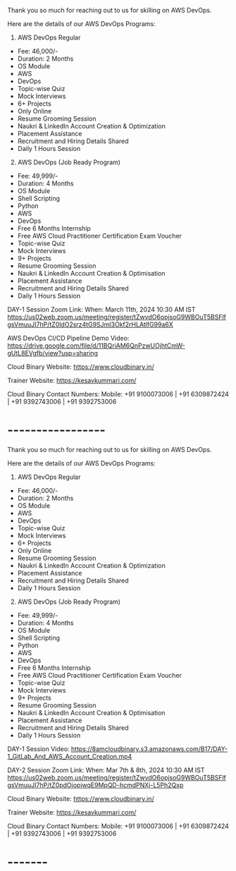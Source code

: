 
Thank you so much for reaching out to us for skilling on AWS DevOps.

Here are the details of our AWS DevOps Programs:

1. AWS DevOps Regular
- Fee: 46,000/-
- Duration: 2 Months
- OS Module
- AWS
- DevOps 
- Topic-wise Quiz
- Mock Interviews
- 6+ Projects
- Only Online
- Resume Grooming Session
- Naukri & LinkedIn Account Creation & Optimization
- Placement Assistance
- Recruitment and Hiring Details Shared
- Daily 1 Hours Session


2. AWS DevOps (Job Ready Program)
- Fee: 49,999/-
- Duration: 4 Months
- OS Module
- Shell Scripting
- Python
- AWS
- DevOps 
- Free 6 Months Internship
- Free AWS Cloud Practitioner Certification Exam Voucher
- Topic-wise Quiz
- Mock Interviews
- 9+ Projects
- Resume Grooming Session
- Naukri & LinkedIn Account Creation & Optimisation
- Placement Assistance
- Recruitment and Hiring Details Shared
- Daily 1 Hours Session

DAY-1 Session Zoom Link: When: March 11th, 2024 10:30 AM IST 
https://us02web.zoom.us/meeting/register/tZwvdO6opjsoG9WBOuT5BSFlfgsVmuuJI7hP/tZ0ldO2srz4tG9SJmI3Okf2rHLAtlfG99a6X

AWS DevOps CI/CD Pipeline Demo Video:
https://drive.google.com/file/d/11BQriAM6QnPzwUOjhtCmW-gUtL8EVgfb/view?usp=sharing

Cloud Binary Website:
https://www.cloudbinary.in/

Trainer Website:
https://kesavkummari.com/

Cloud Binary Contact Numbers:
Mobile: +91 9100073006 | +91 6309872424 | +91 9392743006 | +91 9392753006


# ----------------- #



Thank you so much for reaching out to us for skilling on AWS DevOps.

Here are the details of our AWS DevOps Programs:

1. AWS DevOps Regular
- Fee: 46,000/-
- Duration: 2 Months
- OS Module
- AWS
- DevOps 
- Topic-wise Quiz
- Mock Interviews
- 6+ Projects
- Only Online
- Resume Grooming Session
- Naukri & LinkedIn Account Creation & Optimization
- Placement Assistance
- Recruitment and Hiring Details Shared
- Daily 1 Hours Session


2. AWS DevOps (Job Ready Program)
- Fee: 49,999/-
- Duration: 4 Months
- OS Module
- Shell Scripting
- Python
- AWS
- DevOps 
- Free 6 Months Internship
- Free AWS Cloud Practitioner Certification Exam Voucher
- Topic-wise Quiz
- Mock Interviews
- 9+ Projects
- Resume Grooming Session
- Naukri & LinkedIn Account Creation & Optimisation
- Placement Assistance
- Recruitment and Hiring Details Shared
- Daily 1 Hours Session



DAY-1 Session Video:
https://8amcloudbinary.s3.amazonaws.com/B17/DAY-1_GitLab_And_AWS_Account_Creation.mp4

DAY-2 Session Zoom Link: When: Mar 7th & 8th, 2024 10:30 AM IST 
https://us02web.zoom.us/meeting/register/tZwvdO6opjsoG9WBOuT5BSFlfgsVmuuJI7hP/tZ0pdOiopjwqE9MpQD-hcmdPNXj-L5Ph2Qxp

Cloud Binary Website:
https://www.cloudbinary.in/

Trainer Website:
https://kesavkummari.com/

Cloud Binary Contact Numbers:
Mobile: +91 9100073006 | +91 6309872424 | +91 9392743006 | +91 9392753006


# ------- #